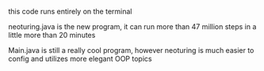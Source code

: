 this code runs entirely on the terminal

neoturing.java is the new program, it can run more than 47 million steps in a little more than 20 minutes

Main.java is still a really cool program, however neoturing is much easier to config and utilizes more elegant OOP topics
